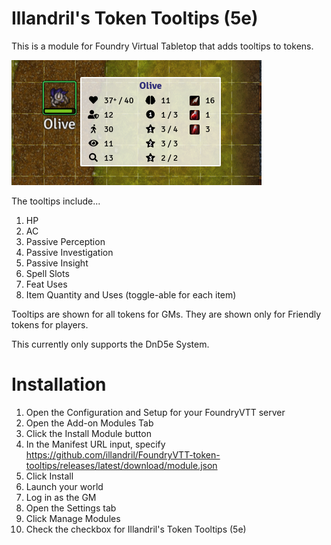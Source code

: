# Illandril's Token Tooltips (5e)

This is a module for Foundry Virtual Tabletop that adds tooltips to tokens.

![Screenshot showing tooltips for Clarity](/screenshots/example-b.png?raw=true)

The tooltips include...
1. HP
1. AC
1. Passive Perception
1. Passive Investigation
1. Passive Insight
1. Spell Slots
1. Feat Uses
1. Item Quantity and Uses (toggle-able for each item)

Tooltips are shown for all tokens for GMs. They are shown only for Friendly tokens for players.

This currently only supports the DnD5e System.

# Installation
1. Open the Configuration and Setup for your FoundryVTT server
1. Open the Add-on Modules Tab
1. Click the Install Module button
1. In the Manifest URL input, specify https://github.com/illandril/FoundryVTT-token-tooltips/releases/latest/download/module.json
1. Click Install
1. Launch your world
1. Log in as the GM
1. Open the Settings tab
1. Click Manage Modules
1. Check the checkbox for Illandril's Token Tooltips (5e)
